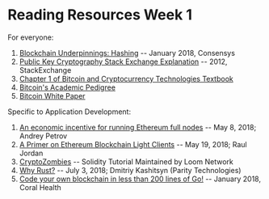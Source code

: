 # Reading Resources Week 1

For everyone:
1. [Blockchain Underpinnings: Hashing](https://medium.com/@ConsenSys/blockchain-underpinnings-hashing-7f4746cbd66b) -- January 2018, Consensys
2. [Public Key Cryptography Stack Exchange Explanation](https://security.stackexchange.com/questions/25741/how-can-i-explain-the-concept-of-public-and-private-keys-without-technical-jargo) -- 2012, StackExchange
3. [Chapter 1 of Bitcoin and Cryptocurrency Technologies Textbook](http://bitcoinbook.cs.princeton.edu/)
4. [Bitcoin's Academic Pedigree](https://queue.acm.org/detail.cfm?id=3136559)
5. [Bitcoin White Paper](https://bitcoin.org/bitcoin.pdf)

Specific to Application Development:
1. [An economic incentive for running Ethereum full nodes](https://medium.com/vipnode/an-economic-incentive-for-running-ethereum-full-nodes-ecc0c9ebe22) -- May 8, 2018; Andrey Petrov
2.  [A Primer on Ethereum Blockchain Light Clients](https://medium.com/zkcapital/a-primer-on-ethereum-blockchain-light-clients-f3cadde49137) -- May 19, 2018; Raul Jordan
3. [CryptoZombies](https://cryptozombies.io) -- Solidity Tutorial Maintained by Loom Network
4. [Why Rust?](https://paritytech.io/why-rust/) -- July 3, 2018; Dmitriy Kashitsyn (Parity Technologies)
5. [Code your own blockchain in less than 200 lines of Go!](https://medium.com/@mycoralhealth/code-your-own-blockchain-in-less-than-200-lines-of-go-e296282bcffc) -- January 2018, Coral Health